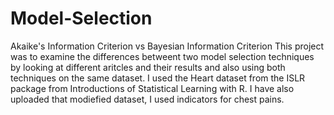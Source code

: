 # Model-Selection
Akaike's Information Criterion vs Bayesian Information Criterion
This project was to examine the differences betweent two model selection techniques by looking at different aritcles and their results and also using both techniques on the same dataset.  I used the Heart dataset from the ISLR package from Introductions of Statistical Learning with R.  I have also uploaded that modiefied dataset, I used indicators for chest pains.
